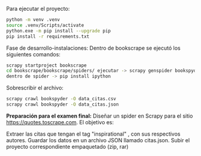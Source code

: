 Para ejecutar el proyecto:
```bash
python -m venv .venv
source .venv/Scripts/activate
python.exe -m pip install --upgrade pip
pip install -r requirements.txt 

```
Fase de desarrollo-instalaciones:
Dentro de bookscrape se ejecutó los siguientes comandos:
```bash
scrapy startproject bookscrape
cd bookscrape/bookscrape/spiders/ ejecutar -> scrapy genspider bookspyder quotes.toscrape.com
dentro de spider -> pip install ipython
```

Sobrescribir el archivo:
```bash
scrapy crawl bookspyder -O data_citas.csv
scrapy crawl bookspyder -O data_citas.json
```

**Preparación para el examen final:**
Diseñar un spider en Scrapy para el sitio https://quotes.toscrape.com. El objetivo es: 

Extraer las citas que tengan el tag "inspirational" , con sus respectivos autores. 
Guardar los datos en un archivo JSON llamado citas.json.
Subir el proyecto correspondiente empaquetado (zip, rar)